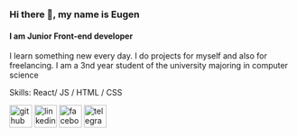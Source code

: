 ### Hi there 👋, my name is Eugen
#### I am Junior Front-end developer
I learn something new every day. I do projects for myself and also for freelancing. I am a 3nd year student of the university majoring in computer science

Skills: React/ JS / HTML / CSS

[<img src='https://cdn.jsdelivr.net/npm/simple-icons@3.0.1/icons/github.svg' alt='github' height='40'>](https://github.com/eugenyush)  [<img src='https://cdn.jsdelivr.net/npm/simple-icons@3.0.1/icons/linkedin.svg' alt='linkedin' height='40'>](https://www.linkedin.com/in/eugen-y-a41076126//)  [<img src='https://cdn.jsdelivr.net/npm/simple-icons@3.0.1/icons/facebook.svg' alt='facebook' height='40'>](https://www.facebook.com/zhenya.yushkevich/)  [<img src='https://cdn.jsdelivr.net/npm/simple-icons@3.0.1/icons/telegram.svg' alt='telegram' height='40'>](https://t.me/eugenyush)  

